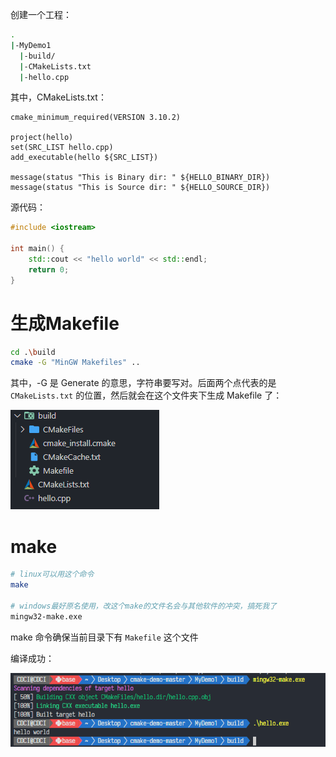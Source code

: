 创建一个工程：

``` BASH
.
|-MyDemo1
  |-build/
  |-CMakeLists.txt  
  |-hello.cpp       
```

其中，CMakeLists.txt：

``` 
cmake_minimum_required(VERSION 3.10.2)

project(hello)
set(SRC_LIST hello.cpp)
add_executable(hello ${SRC_LIST})

message(status "This is Binary dir: " ${HELLO_BINARY_DIR})
message(status "This is Source dir: " ${HELLO_SOURCE_DIR})
```

源代码：

``` C++
#include <iostream>

int main() {
    std::cout << "hello world" << std::endl;
    return 0;
}
```

# 生成Makefile

``` BASH
cd .\build
cmake -G "MinGW Makefiles" ..
```

其中，-G 是 Generate 的意思，字符串要写对。后面两个点代表的是 `CMakeLists.txt` 的位置，然后就会在这个文件夹下生成 Makefile 了：

![image-20201029171511497](attachments/image-20201029171511497.png)

# make

``` bash
# linux可以用这个命令
make

# windows最好原名使用，改这个make的文件名会与其他软件的冲突，搞死我了
mingw32-make.exe
```

make 命令确保当前目录下有 `Makefile` 这个文件

编译成功：

![image-20201029171617762](attachments/image-20201029171617762.png)